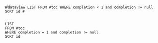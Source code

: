 #`````dataview
LIST
FROM #toc
WHERE completion < 1 and completion != null
SORT id
#`````

`````dataview

LIST
FROM #toc
WHERE completion = 1 and completion != null
SORT id
`````















